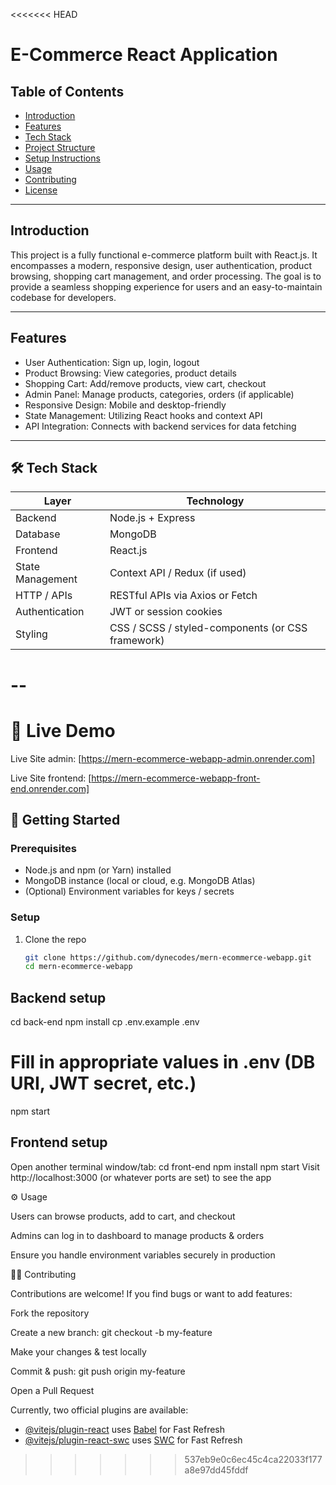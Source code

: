 <<<<<<< HEAD
# E-Commerce React Application

## Table of Contents
- [Introduction](#introduction)
- [Features](#features)
- [Tech Stack](#tech-stack)
- [Project Structure](#project-structure)
- [Setup Instructions](#setup-instructions)
- [Usage](#usage)
- [Contributing](#contributing)
- [License](#license)

---

## Introduction
This project is a fully functional e-commerce platform built with React.js. It encompasses a modern, responsive design, user authentication, product browsing, shopping cart management, and order processing. The goal is to provide a seamless shopping experience for users and an easy-to-maintain codebase for developers.

---

## Features
- User Authentication: Sign up, login, logout
- Product Browsing: View categories, product details
- Shopping Cart: Add/remove products, view cart, checkout
- Admin Panel: Manage products, categories, orders (if applicable)
- Responsive Design: Mobile and desktop-friendly
- State Management: Utilizing React hooks and context API 
- API Integration: Connects with backend services for data fetching

---

## 🛠 Tech Stack

| Layer | Technology |
|-------|-------------|
| Backend | Node.js + Express |
| Database | MongoDB |
| Frontend | React.js |
| State Management | Context API / Redux (if used) |
| HTTP / APIs | RESTful APIs via Axios or Fetch |
| Authentication | JWT or session cookies |
| Styling | CSS / SCSS / styled-components (or CSS framework) |

--
=======
#  🔗 Live Demo
 Live Site admin:  [https://mern-ecommerce-webapp-admin.onrender.com]

 Live Site frontend: [https://mern-ecommerce-webapp-front-end.onrender.com]

## 🚀 Getting Started

### Prerequisites

- Node.js and npm (or Yarn) installed  
- MongoDB instance (local or cloud, e.g. MongoDB Atlas)  
- (Optional) Environment variables for keys / secrets  

### Setup

1. Clone the repo  
   ```bash
   git clone https://github.com/dynecodes/mern-ecommerce-webapp.git
   cd mern-ecommerce-webapp
## Backend setup
cd back-end
npm install
cp .env.example .env
# Fill in appropriate values in .env (DB URI, JWT secret, etc.)
npm start

## Frontend setup
Open another terminal window/tab:
cd front-end
npm install
npm start
Visit http://localhost:3000 (or whatever ports are set) to see the app


⚙ Usage

Users can browse products, add to cart, and checkout

Admins can log in to dashboard to manage products & orders

Ensure you handle environment variables securely in production

🧑‍💻 Contributing

Contributions are welcome! If you find bugs or want to add features:

Fork the repository

Create a new branch: git checkout -b my-feature

Make your changes & test locally

Commit & push: git push origin my-feature

Open a Pull Request

Currently, two official plugins are available:

- [@vitejs/plugin-react](https://github.com/vitejs/vite-plugin-react/blob/main/packages/plugin-react/README.md) uses [Babel](https://babeljs.io/) for Fast Refresh
- [@vitejs/plugin-react-swc](https://github.com/vitejs/vite-plugin-react-swc) uses [SWC](https://swc.rs/) for Fast Refresh
>>>>>>> 537eb9e0c6ec45c4ca22033f177a8e97dd45fddf
